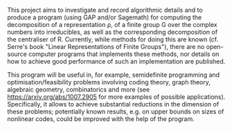 This project aims to investigate and record algorithmic details and to
produce a program (using GAP and/or Sagemath) for computing the
decomposition of a representation ρ, of a finite group G over the
complex numbers into irreducibles, as well as the corresponding
decomposition of the centraliser of R.  Currently, while methods for
doing this are known (cf.  Serre's book "Linear Representations of
Finite Groups"), there are no open-source computer programs that
implements these methods, nor details on how to achieve good
performance of such an implementation are published.

This program will be useful in, for example, semidefinite programming
and optimisation/feasibility problems involving coding theory, graph
theory, algebraic geometry, combinatorics and more (see
https://arxiv.org/abs/1007.2905 for more examples of possible
applications). Specifically, it allows to achieve substantial
reductions in the dimension of these problems; potentially known
results, e.g. on upper bounds on sizes of nonlinear codes, could be
improved with the help of the program.
